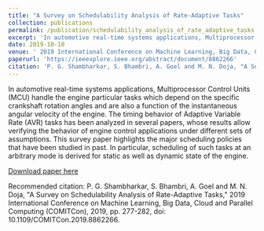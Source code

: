 ```yaml
---
title: "A Survey on Schedulability Analysis of Rate-Adaptive Tasks"
collection: publications
permalink: /publication/schedulability_analysis_of_rate_adaptive_tasks
excerpt: 'In automotive real-time systems applications, Multiprocessor Control Units (MCU) handle the engine particular tasks which depend on the specific crankshaft rotation angles and are also a function of the instantaneous angular velocity of the engine. The timing behavior of Adaptive Variable Rate (AVR) tasks has been analyzed in several papers, whose results allow verifying the behavior of engine control applications under different sets of assumptions. This survey paper highlights the major scheduling policies that have been studied in past. In particular, scheduling of such tasks at an arbitrary mode is derived for static as well as dynamic state of the engine.'
date: 2019-10-10
venue: ' 2019 International Conference on Machine Learning, Big Data, Cloud and Parallel Computing (COMITCon)'
paperurl: 'https://ieeexplore.ieee.org/abstract/document/8862266'
citation: 'P. G. Shambharkar, S. Bhambri, A. Goel and M. N. Doja, "A Survey on Schedulability Analysis of Rate-Adaptive Tasks," 2019 International Conference on Machine Learning, Big Data, Cloud and Parallel Computing (COMITCon), 2019, pp. 277-282, doi: 10.1109/COMITCon.2019.8862266.'
---
```

In automotive real-time systems applications, Multiprocessor Control Units (MCU) handle the engine particular tasks which depend on the specific crankshaft rotation angles and are also a function of the instantaneous angular velocity of the engine. The timing behavior of Adaptive Variable Rate (AVR) tasks has been analyzed in several papers, whose results allow verifying the behavior of engine control applications under different sets of assumptions. This survey paper highlights the major scheduling policies that have been studied in past. In particular, scheduling of such tasks at an arbitrary mode is derived for static as well as dynamic state of the engine.

[Download paper here](http://academicpages.github.io/files/paper1.pdf)

Recommended citation: P. G. Shambharkar, S. Bhambri, A. Goel and M. N. Doja, "A Survey on Schedulability Analysis of Rate-Adaptive Tasks," 2019 International Conference on Machine Learning, Big Data, Cloud and Parallel Computing (COMITCon), 2019, pp. 277-282, doi: 10.1109/COMITCon.2019.8862266.